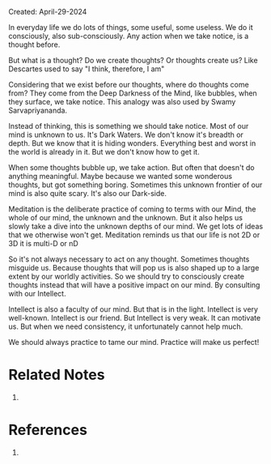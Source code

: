 Created: April-29-2024

In everyday life we do lots of things, some useful, some useless. We do it consciously, also sub-consciously. Any action when we take notice, is a thought before.

But what is a thought? Do we create thoughts? Or thoughts create us? Like Descartes used to say "I think, therefore, I am"

Considering that we exist before our thoughts, where do thoughts come from? They come from the Deep Darkness of the Mind, like bubbles, when they surface, we take notice. This analogy was also used by Swamy Sarvapriyananda.

Instead of thinking, this is something we should take notice. Most of our mind is unknown to us. It's Dark Waters. We don't know it's breadth or depth. But we know that it is hiding wonders. Everything best and worst in the world is already in it. But we don't know how to get it.

When some thoughts bubble up, we take action. But often that doesn't do anything meaningful. Maybe because we wanted some wonderous thoughts, but got something boring. Sometimes this unknown frontier of our mind is also quite scary. It's also our Dark-side.

Meditation is the deliberate practice of coming to terms with our Mind, the whole of our mind, the unknown and the unknown. But it also helps us slowly take a dive into the unknown depths of our mind. We get lots of ideas that we otherwise won't get. Meditation reminds us that our life is not 2D or 3D it is multi-D or nD

So it's not always necessary to act on any thought. Sometimes thoughts misguide us. Because thoughts that will pop us is also shaped up to a large extent by our worldly activities. So we should try to consciously create thoughts instead that will have a positive impact on our mind. By consulting with our Intellect.

Intellect is also a faculty of our mind. But that is in the light. Intellect is very well-known. Intellect is our friend. But Intellect is very weak. It can motivate us. But when we need consistency, it unfortunately cannot help much.

We should always practice to tame our mind. Practice will make us perfect!

# Related Notes

1. 
# References

1. 